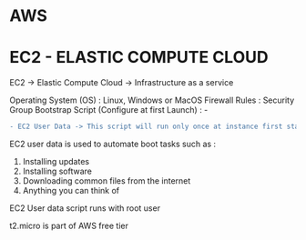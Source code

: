 # AWS

# EC2 - ELASTIC COMPUTE CLOUD

EC2 -> Elastic Compute Cloud -> Infrastructure as a service

Operating System (OS) : Linux, Windows or MacOS
Firewall Rules : Security Group
Bootstrap Script (Configure at first Launch) :  - 

```diff 
- EC2 User Data -> This script will run only once at instance first start)
```

EC2 user data is used to automate boot tasks such as :
1) Installing updates
2) Installing software
3) Downloading common files from the internet
4) Anything you can think of

EC2 User data script runs with root user

t2.micro is part of AWS free tier

